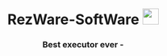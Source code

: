 <h1 align="center">RezWare-SoftWare</a> 
<img src="https://github.com/blackcater/blackcater/raw/main/images/Hi.gif" height="32"/></h1>
<h3 align="center">Best executor ever - </h3>
